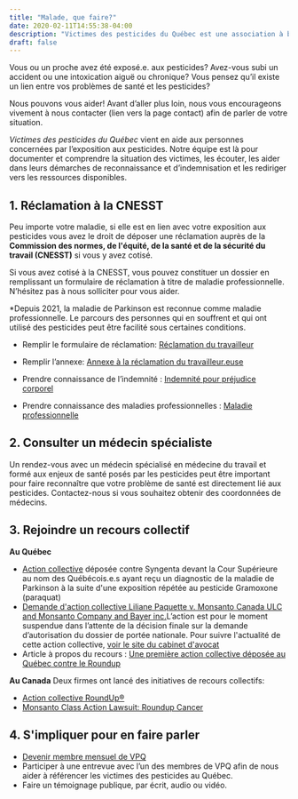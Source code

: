 ```yaml
---
title: "Malade, que faire?"
date: 2020-02-11T14:55:38-04:00
description: "Victimes des pesticides du Québec est une association à but non lucratif qui vise à informer, orienter, mobiliser, diffuser et promouvoir"
draft: false
---
```

Vous ou un proche avez été exposé.e. aux pesticides? Avez-vous subi un accident ou  une intoxication aiguë ou chronique? Vous pensez qu’il existe un lien entre vos problèmes de santé et les pesticides? 

Nous pouvons vous aider! Avant d’aller plus loin, nous vous encourageons vivement à nous contacter (lien vers la page contact) afin de parler de votre situation. 


*Victimes des pesticides du Québec* vient en aide aux personnes concernées par l’exposition aux pesticides. Notre équipe est là pour documenter et comprendre la situation des victimes, les écouter, les aider dans leurs démarches de reconnaissance et d’indemnisation et les rediriger vers les ressources disponibles.

## 1. Réclamation à la CNESST

Peu importe votre maladie, si elle est en lien avec votre exposition aux pesticides vous avez le droit de déposer une réclamation auprès de la **Commission des normes, de l'équité, de la santé et de la sécurité du travail (CNESST)** si vous y avez cotisé. 

Si vous avez cotisé à la CNESST, vous pouvez constituer un dossier en remplissant un formulaire de réclamation à titre de maladie professionnelle. N’hésitez pas à nous solliciter pour vous aider.

*Depuis 2021, la maladie de Parkinson est reconnue comme maladie professionnelle. Le parcours des personnes qui en souffrent et qui ont utilisé des pesticides peut être facilité sous certaines conditions. 

* Remplir le formulaire de réclamation: [Réclamation du travailleur](https://www.cnesst.gouv.qc.ca/sites/default/files/documents/reclamation%20du%20travailleur.pdf)

* Remplir l’annexe: [Annexe à la réclamation du travailleur.euse](https://www.cnesst.gouv.qc.ca/fr/organisation/documentation/formulaires-publications/annexe-reclamation-travailleur-maladie-1)

* Prendre connaissance de l’indemnité : [Indemnité pour préjudice corporel](https://www.cnesst.gouv.qc.ca/fr/demarches-formulaires/travailleuses-travailleurs/indemnites-remboursements/indemnites/indemnite-pour-prejudice-corporel)

* Prendre connaissance des maladies professionnelles : [Maladie professionnelle](https://www.cnesst.gouv.qc.ca/fr/demarches-formulaires/travailleuses-travailleurs/accident-travail-maladie-professionnelle/maladie-professionnelle)

## 2. Consulter un médecin spécialiste

Un rendez-vous avec un médecin spécialisé en médecine du travail et formé aux enjeux de santé posés par les pesticides peut être important pour faire reconnaître que votre problème de santé est directement lié aux pesticides. Contactez-nous si vous souhaitez obtenir des coordonnées de médecins.

## 3. Rejoindre un recours collectif

**Au Québec**
* [Action collective](https://www.siskinds.com/class-action/gramoxone-paraquat/?lang=fr) déposée contre Syngenta devant la Cour Supérieure au nom des Québécois.e.s ayant reçu un diagnostic de la maladie de Parkinson à la suite d'une exposition répétée au pesticide Gramoxone (paraquat)
* [Demande d'action collective Liliane Paquette v. Monsanto Canada ULC and Monsanto Company and Bayer inc.](https://www.registredesactionscollectives.quebec/fr/Consulter/ApercuDemande?NoDossier=200-06-000230-196)L’action est pour le moment suspendue dans l’attente de la décision finale sur la demande d’autorisation du dossier de portée nationale. Pour suivre l'actualité de cette action collective, [voir le site du cabinet d'avocat](https://dlblegal.ca/fr/roundup/)
* Article à propos du recours : [Une première action collective déposée au Québec contre le Roundup](https://www.tvanouvelles.ca/2019/05/23/une-action-collective-deposee-au-quebec-contre-le-roundup)

**Au Canada**
Deux firmes ont lancé des initiatives de recours collectifs:
* [Action collective RoundUp®](https://www.merchantlaw.com/class-actions/recent-updates/roundup-class-action-action-collective-roundup)
* [Monsanto Class Action Lawsuit: Roundup Cancer](https://diamondlaw.ca/class-action-litigation-monsanto-roundup-cancer)

## 4. S'impliquer pour en faire parler

* [Devenir membre mensuel de VPQ](https://www.victimespesticidesquebec.org/#contact)
* Participer à une entrevue avec l’un des membres de VPQ afin de nous aider à référencer les victimes des pesticides au Québec.
* Faire un témoignage publique, par écrit, audio ou vidéo.
